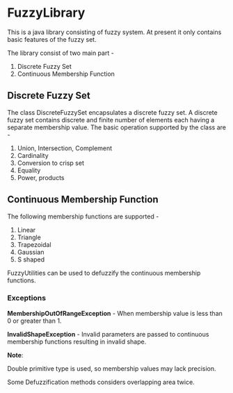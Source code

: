 # FuzzyLibrary
This is a java library consisting of fuzzy system. At present it only contains basic features of the fuzzy set.


The library consist of two main part - 

1. Discrete Fuzzy Set
2. Continuous Membership Function </ul>

## Discrete Fuzzy Set

The class DiscreteFuzzySet encapsulates a discrete fuzzy set. A discrete fuzzy set contains discrete and finite number of elements each having a separate membership value. The basic operation supported by the class are -


1. Union, Intersection, Complement
2. Cardinality
3. Conversion to crisp set
4. Equality
5. Power, products	 


## Continuous Membership Function


The following membership functions are supported -

1. Linear
2. Triangle
3. Trapezoidal
4. Gaussian
5. S shaped


FuzzyUtilities can be used to defuzzify the continuous membership functions.


### Exceptions

 **MembershipOutOfRangeException** - When membership value is less than 0 or greater than 1.


 **InvalidShapeException**		- Invalid parameters are passed to continuous membership functions resulting in invalid shape.

__Note__:

Double primitive type is used, so membership values may lack precision.

Some Defuzzification methods considers overlapping area twice.
